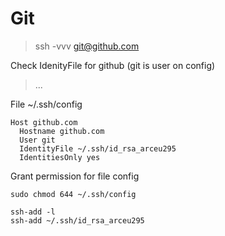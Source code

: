 Git
=======
> ssh -vvv git@github.com

Check IdenityFile for github
(git is user on config)

> ...

File ~/.ssh/config
```
Host github.com
  Hostname github.com
  User git
  IdentityFile ~/.ssh/id_rsa_arceu295
  IdentitiesOnly yes
```
Grant permission for file config
```shell
sudo chmod 644 ~/.ssh/config
```
```
ssh-add -l
ssh-add ~/.ssh/id_rsa_arceu295
```
